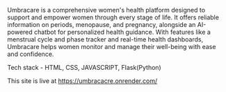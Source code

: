 Umbracare is a comprehensive women's health platform designed to support and empower women through every stage of life. It offers reliable information on periods, menopause, and pregnancy, alongside an AI-powered chatbot for personalized health guidance. With features like a menstrual cycle and phase tracker and real-time health dashboards, Umbracare helps women monitor and manage their well-being with ease and confidence.

Tech stack - HTML, CSS, JAVASCRIPT, Flask(Python)

This site is live at https://umbracacre.onrender.com/
